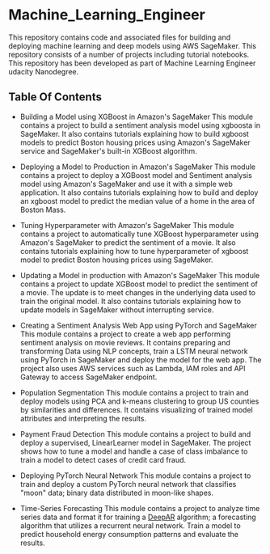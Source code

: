 # Machine_Learning_Engineer

This repository contains code and associated files for building and deploying machine learning and deep models using AWS SageMaker. This repository consists of a number of projects including tutorial notebooks. This repository has been developed as part of Machine Learning Engineer udacity Nanodegree.

## Table Of Contents

* Building a Model using XGBoost in Amazon's SageMaker 
This module contains a project to build a sentiment analysis model using xgboosta in SageMaker. 
It also contains tutorials explaining how to build xgboost models to predict Boston housing prices using Amazon's SageMaker service and SageMaker's built-in XGBoost algorithm.


* Deploying a Model to Production in Amazon's SageMaker 
This module contains a project to deploy a XGBoost model and Sentiment analysis model using Amazon's SageMaker and use it with a simple web application. 
It also contains tutorials explaining how to build and deploy an xgboost model to predict the median value of a home in the area of Boston Mass.


* Tuning Hyperparameter with Amazon's SageMaker 
This module contains a project to automatically tune XGBoost hyperparameter using Amazon's SageMaker to predict the sentiment of a movie. 
It also contains tutorials explaining how to tune hyperparameter of xgboost model to predict Boston housing prices using SageMaker.


* Updating a Model in production with Amazon's SageMaker 
This module contains a project to update XGBoost model to predict the sentiment of a movie. The update is to meet changes in the underlying data used to train the original model. 
It also contains tutorials explaining how to update models in SageMaker without interrupting service.


* Creating a Sentiment Analysis Web App using PyTorch and SageMaker 
This module contains a project to create a web app performing sentiment analysis on movie reviews. It contains preparing and transforming Data using NLP concepts, train a LSTM neural network using PyTorch in SageMaker and deploy the model for the web app. The project also uses AWS services such as Lambda, IAM roles and API Gateway to access SageMaker endpoint. 


* Population Segmentation 
This module contains a project to train and deploy models using PCA and k-means clustering to group US counties by similarities and differences. It contains visualizing of trained model attributes and interpreting the results.


* Payment Fraud Detection
This module contains a project to build and deploy a supervised, LinearLearner model in SageMaker. The project shows how to tune a model and handle a case of class imbalance to train a model to detect cases of credit card fraud.


* Deploying PyTorch Neural Network
This module contains a project to train and deploy a custom PyTorch neural network that classifies "moon" data; binary data distributed in moon-like shapes.


* Time-Series Forecasting 
This module contains a project to analyze time series data and format it for training a [DeepAR](https://docs.aws.amazon.com/sagemaker/latest/dg/deepar.html) algorithm; a forecasting algorithm that utilizes a recurrent neural network. Train a model to predict household energy consumption patterns and evaluate the results.


